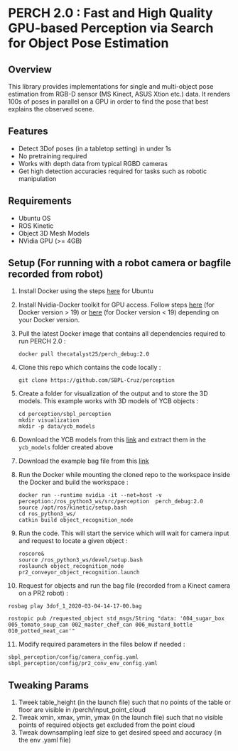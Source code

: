 # PERCH 2.0 : Fast and High Quality GPU-based Perception via Search for Object Pose Estimation

Overview
--------
This library provides implementations for single and multi-object pose estimation from RGB-D sensor (MS Kinect, ASUS Xtion etc.) data. It renders 100s of poses in parallel on a GPU in order to find the pose that best explains the observed scene.

Features
------------
* Detect 3Dof poses (in a tabletop setting) in under 1s
* No pretraining required
* Works with depth data from typical RGBD cameras
* Get high detection accuracies required for tasks such as robotic manipulation 

Requirements
------------
- Ubuntu OS 
- ROS Kinetic
- Object 3D Mesh Models
- NVidia GPU (>= 4GB)

Setup (For running with a robot camera or bagfile recorded from robot)
-----
1. Install Docker using the steps [here](https://github.com/fmidev/smartmet-server/wiki/Setting-up-Docker-and-Docker-Compose-(Ubuntu-16.04-and-18.04.1)) for Ubuntu

2. Install Nvidia-Docker toolkit for GPU access. Follow steps [here](https://github.com/NVIDIA/nvidia-docker/) (for Docker version > 19) or [here](https://github.com/NVIDIA/nvidia-docker/wiki/Installation-(version-2.0)) (for Docker version < 19) depending on your Docker version.
   
3. Pull the latest Docker image that contains all dependencies required to run PERCH 2.0 :
    ```
    docker pull thecatalyst25/perch_debug:2.0
    ```
4.  Clone this repo which contains the code locally : 
    ```
    git clone https://github.com/SBPL-Cruz/perception
    ```
5. Create a folder for visualization of the output and to store the 3D models. This example works with 3D models of YCB objects :
   ```
   cd perception/sbpl_perception
   mkdir visualization
   mkdir -p data/ycb_models
   ```
6. Download the YCB models from this [link](https://drive.google.com/file/d/1gmcDD-5bkJfcMKLZb3zGgH_HUFbulQWu/view?usp=sharing) and extract them in the ```ycb_models``` folder created above
7. Download the example bag file from this [link](https://drive.google.com/file/d/1EVYREHvi0hW8DoMpVaNeMC9ruxYtm0aV/view?usp=sharing) 

8. Run the Docker while mounting the cloned repo to the workspace inside the Docker and build the workspace :
   ```
   docker run --runtime nvidia -it --net=host -v perception:/ros_python3_ws/src/perception  perch_debug:2.0
   source /opt/ros/kinetic/setup.bash
   cd ros_python3_ws/
   catkin build object_recognition_node
   ```
9. Run the code. This will start the service which will wait for camera input and request to locate a given object :
   ```
   roscore&
   source /ros_python3_ws/devel/setup.bash 
   roslaunch object_recognition_node pr2_conveyor_object_recognition.launch
   ```
10. Request for objects and run the bag file (recorded from a Kinect camera on a PR2 robot) :
   ```
   rosbag play 3dof_1_2020-03-04-14-17-00.bag

   rostopic pub /requested_object std_msgs/String "data: '004_sugar_box 005_tomato_soup_can 002_master_chef_can 006_mustard_bottle 010_potted_meat_can'"
   ```
11. Modify required parameters in the files below if needed :
   ```
   sbpl_perception/config/camera_config.yaml
   sbpl_perception/config/pr2_conv_env_config.yaml
   ```

Tweaking Params
------------
1. Tweek table_height (in the launch file) such that no points of the table or floor are visible in /perch/input_point_cloud
2. Tweak xmin, xmax, ymin, ymax (in the launch file) such that no visible points of required objects get excluded from the point cloud
3. Tweak downsampling leaf size to get desired speed and accuracy (in the env .yaml file)



